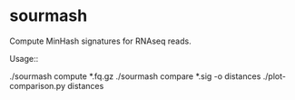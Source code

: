 # sourmash

Compute MinHash signatures for RNAseq reads.

Usage::

   ./sourmash compute *.fq.gz
   ./sourmash compare *.sig -o distances
   ./plot-comparison.py distances
